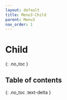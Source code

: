 ```yaml
---
layout: default
title: Menu3-Child
parent: Menu3
nav_order: 1
---
```


# Child
{: .no_toc }

## Table of contents
{: .no_toc .text-delta }


